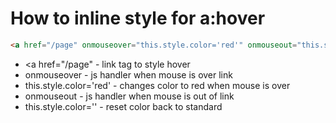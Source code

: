 # How to inline style for a:hover

```html
<a href="/page" onmouseover="this.style.color='red'" onmouseout="this.style.color=''" >Link</a>
```

- <a href="/page" - link tag to style hover
- onmouseover - js handler when mouse is over link
- this.style.color='red' - changes color to red when mouse is over
- onmouseout - js handler when mouse is out of link
- this.style.color='' - reset color back to standard
